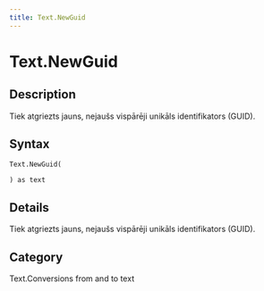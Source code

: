 ```yaml
---
title: Text.NewGuid
---
```


# Text.NewGuid


## Description

Tiek atgriezts jauns, nejaušs vispārēji unikāls identifikators (GUID).


## Syntax

```powerquery
Text.NewGuid(

) as text
```


## Details

Tiek atgriezts jauns, nejaušs vispārēji unikāls identifikators (GUID).



## Category
Text.Conversions from and to text
